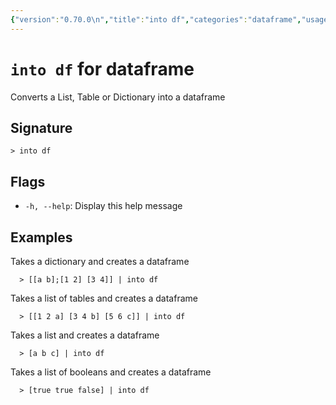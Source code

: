 ```yaml
---
{"version":"0.70.0\n","title":"into df","categories":"dataframe","usage":"Converts a List, Table or Dictionary into a dataframe\n"}
---
```

<!-- THIS FILE IS GENERATED BY update_book_commands.cjs USING NUSHELL'S HELP COMMANDS.
REFRAIN FROM EDITING IT MANUALLY.-->
# <code>into df</code> for dataframe

<div class='command-title'>Converts a List, Table or Dictionary into a dataframe</div>

## Signature

```> into df```

## Flags

 * ```-h, --help```: Display this help message
## Examples

  Takes a dictionary and creates a dataframe
```shell
  > [[a b];[1 2] [3 4]] | into df
```
  Takes a list of tables and creates a dataframe
```shell
  > [[1 2 a] [3 4 b] [5 6 c]] | into df
```
  Takes a list and creates a dataframe
```shell
  > [a b c] | into df
```
  Takes a list of booleans and creates a dataframe
```shell
  > [true true false] | into df
```


